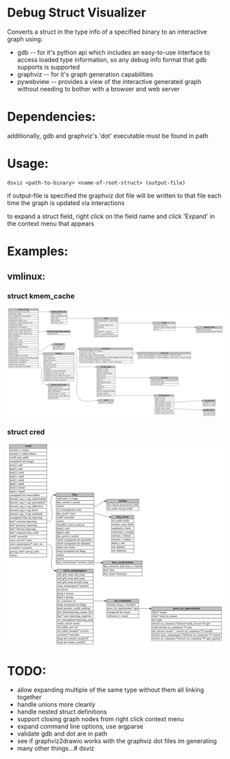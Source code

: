 # Debug Struct Visualizer

Converts a struct in the type info of a specified binary to an interactive graph using:
 - gdb -- for it's python api which includes an easy-to-use interface to access loaded type information, so any debug info format that gdb supports is supported 
 - graphviz -- for it's graph generation capabilities
 - pywebview -- provides a view of the interactive generated graph without needing to bother with a browser and web server

# Dependencies:
additionally, gdb and graphviz's 'dot' executable must be found in path

# Usage:
```
dsviz <path-to-binary> <name-of-root-struct> (output-file)
```
if output-file is specified the graphviz dot file will be written to that file each time the graph is updated via interactions 

to expand a struct field, right click on the field name and click 'Expand' in the context menu that appears

# Examples:

## vmlinux:

### struct kmem_cache
![kmem_cache](example/kmem_cache.png)

### struct cred
![cred](example/cred.png)

# TODO:
- allow expanding multiple of the same type without them all linking together
- handle unions more cleanly
- handle nested struct definitions
- support closing graph nodes from right click context menu
- expand command line options, use argparse
- validate gdb and dot are in path
- see if graphviz2drawio works with the graphviz dot files im generating
- many other things...# dsviz
